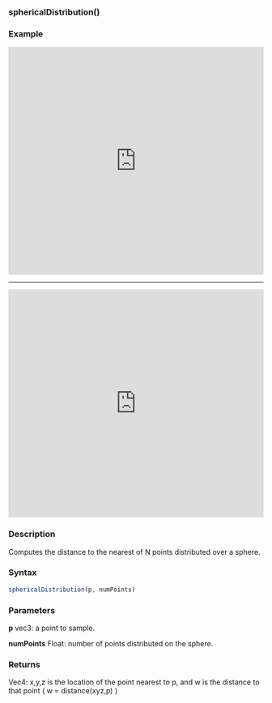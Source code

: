 ### sphericalDistribution()

### Example

<iframe width="100%" height="450px" src="https://shaderpark.com/sculpture/-M2BljrhSv4vBfyvzZiP?example=true&embed=true" frameborder="0"></iframe>

---

<iframe width="100%" height="450px" src="https://shaderpark.com/sculpture/-M2BkuOHDHy1VwWBhesz?example=true&embed=true" frameborder="0"></iframe>

### Description
Computes the distance to the nearest of N points distributed over a sphere. 

### Syntax
```js
sphericalDistribution(p, numPoints)
```

### Parameters
**p** vec3: a point to sample.

**numPoints** Float: number of points distributed on the sphere.

### Returns
Vec4: x,y,z is the location of the point nearest to p, and w is the distance to that point ( w = distance(xyz,p) )
